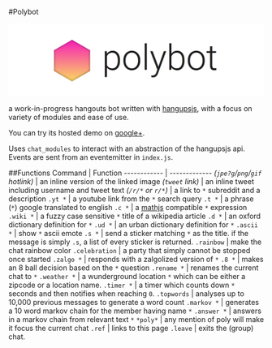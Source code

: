 #Polybot

![polybot banner](banner.png)

a work-in-progress hangouts bot written with [hangupsjs](https://github.com/tdryer/hangups), with a focus on variety of modules and ease of use.

You can try its hosted demo on [google+](https://plus.google.com/114969566275981000493/about).

Uses `chat_modules` to interact with an abstraction of the hangupsjs api. Events are sent from an eventemitter in `index.js`.

##Functions
Command | Function
------------ | -------------
*(`jpe?g`/`png`/`gif` hotlink)* | an inline version of the linked image
*(`tweet` link)* | an inline tweet including username and tweet text
*(`/r/*` or `r/*`)* | a link to `*` subreddit and a description
`.yt *` | a youtube link from the `*` search query
`.t *` | a phrase (`*`) google translated to english
`.c *` | a [mathjs](http://mathjs.org/) compatible `*` expression
`.wiki *` | a fuzzy case sensitive `*` title of a wikipedia article
`.d *` | an oxford dictionary definition for `*`
`.ud *` | an urban dictionary definition for `*`
`.ascii *` | show `*` ascii emote
`.s *` | send a sticker matching `*` as the title. if the message is simply `.s`, a list of every sticker is returned.
`.rainbow` | make the chat rainbow color
`.celebration` | a party that simply cannot be stopped once started
`.zalgo *` | responds with a zalgolized version of `*`
`.8 *` | makes an 8 ball decision based on the `*` question
`.rename *` | renames the current chat to `*`
`.weather *` | a wunderground location `*` which can be either a zipcode or a location name.
`.timer *` | a timer which counts down `*` seconds and then notifies when reaching `0`.
`.topwords` | analyses up to 10,000 previous messages to generate a word count
`.markov *` | generates a 10 word markov chain for the member having name `*`
`.answer *` | answers in a markov chain from relevant text `*`
`*poly*` | any mention of poly will make it focus the current chat
`.ref` | links to this page
`.leave` | exits the (group) chat.
